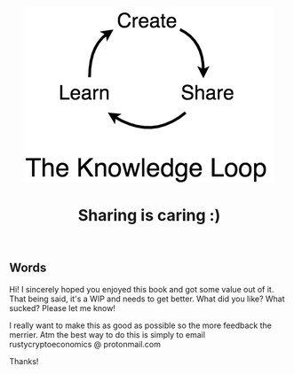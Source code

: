 <div align="center">
    <p align="center">
        <img src="feedback.png" alt="The Knowledge Loop">
    </p>
    <h1 align="center">
        Sharing is caring :)
    </h1>
</div>
<br>

## Words

Hi! I sincerely hoped you enjoyed this book and got some value out of it. That being said, it's a WIP and needs to get better. What did you like? What sucked? Please let me know! 

I really want to make this as good as possible so the more feedback the merrier. Atm the best way to do this is simply to email rustycryptoeconomics @ protonmail.com

Thanks!

<br>
